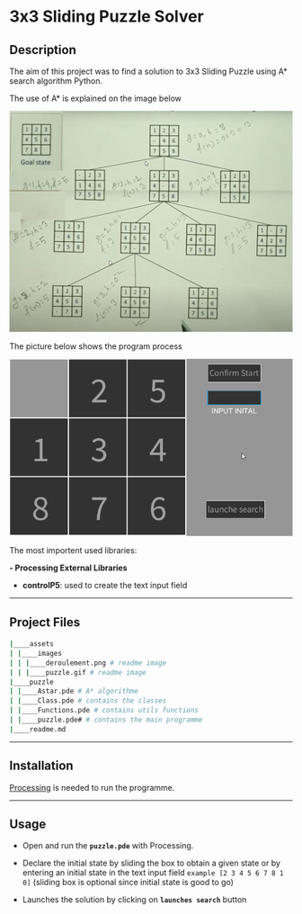 # 3x3 Sliding Puzzle Solver

## Description

The aim of this project was to find a solution to 3x3 Sliding Puzzle using A* search algorithm Python.

The use of A* is explained on the image below

<img src="./assets/images/deroulement.png" alt="Drawing" style="width: 600px;"/> 
<br>

The picture below shows the program process 

<img src="./assets/images/puzzle.gif" alt="Drawing" style="width: 600px;"/> 
<br>

The most importent used libraries:

**- Processing External Libraries**
-  **controlP5**: used to create the text input field

****

## Project Files

```bash
|____assets
| |____images
| | |____deroulement.png # readme image
| | |____puzzle.gif # readme image
|____puzzle
| |____Astar.pde # A* algorithme
| |____Class.pde # contains the classes
| |____Functions.pde # contains utils functions
| |____puzzle.pde# # contains the main programme
|____readme.md
```

****

## Installation

<a href="https://processing.org/download">Processing</a> is needed to run the programme.


****

## Usage

- Open and run the **`puzzle.pde`** with Processing.

- Declare the initial state by sliding the box to obtain a given state or by entering an initial state in the text input field `example [2 3 4 5 6 7 8 1 0]` (sliding box is optional since initial state is good to go)

- Launches the solution by clicking on **`launches search`** button


